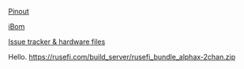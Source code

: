 [Pinout](https://rusefi.com/docs/pinouts/hellen/alphax-2chan/)

[iBom](https://rusefi.com/docs/ibom/alphax_2ch-a-ibom.html)

[Issue tracker & hardware files](https://github.com/rusefi/alphax-2chan)

Hello. https://rusefi.com/build_server/rusefi_bundle_alphax-2chan.zip